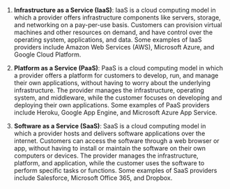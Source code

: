
1.  **Infrastructure as a Service (IaaS)**: IaaS is a cloud computing model in which a provider offers infrastructure components like servers, storage, and networking on a pay-per-use basis. Customers can provision virtual machines and other resources on demand, and have control over the operating system, applications, and data. Some examples of IaaS providers include Amazon Web Services (AWS), Microsoft Azure, and Google Cloud Platform.
    
2.  **Platform as a Service (PaaS)**: PaaS is a cloud computing model in which a provider offers a platform for customers to develop, run, and manage their own applications, without having to worry about the underlying infrastructure. The provider manages the infrastructure, operating system, and middleware, while the customer focuses on developing and deploying their own applications. Some examples of PaaS providers include Heroku, Google App Engine, and Microsoft Azure App Service.
    
3.  **Software as a Service (SaaS)**: SaaS is a cloud computing model in which a provider hosts and delivers software applications over the internet. Customers can access the software through a web browser or app, without having to install or maintain the software on their own computers or devices. The provider manages the infrastructure, platform, and application, while the customer uses the software to perform specific tasks or functions. Some examples of SaaS providers include Salesforce, Microsoft Office 365, and Dropbox.